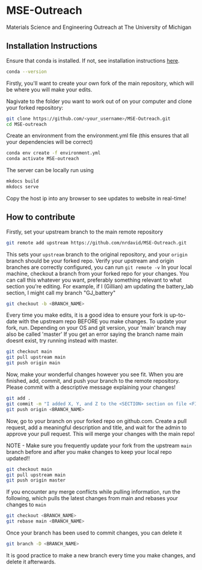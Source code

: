 # MSE-Outreach
Materials Science and Engineering Outreach at The University of Michigan

## Installation Instructions

Ensure that conda is installed. If not, see installation instructions [here](https://conda.io/projects/conda/en/latest/user-guide/install/index.html).
```sh
conda --version
```

Firstly, you'll want to create your own fork of the main repository, which will be where you will make your edits. 

Nagivate to the folder you want to work out of on your computer and clone your forked repository:
```sh
git clone https://github.com/<your_username>/MSE-Outreach.git
cd MSE-outreach
```

Create an environment from the environment.yml file (this ensures that all your dependencies will be correct)
```sh
conda env create -f environment.yml
conda activate MSE-outreach
```

The server can be locally run using
```sh
mkdocs build
mkdocs serve
```

Copy the host ip into any browser to see updates to website in real-time!

## How to contribute

Firstly, set your upstream branch to the main remote repository

```sh
git remote add upstream https://github.com/nrdavid/MSE-Outreach.git
```
This sets your `upstream` branch to the original repository, and your `origin` branch should be your forked repo. Verify your upstream and origin branches are correctly configured, you can run `git remote -v`
In your local machine, checkout a branch from your forked repo for your changes. You can call this whatever you want, preferably something relevant to what section you're editing. For example, if I (Gillian) am updating the battery_lab section, I might call my branch "GJ_battery"

```sh
git checkout -b <BRANCH_NAME>
```
Every time you make edits, it is a good idea to ensure your fork is up-to-date with the upstream repo BEFORE you make changes. To update your fork, run. Depending on your OS and git version, your 'main' branch may also be called 'master' If you get an error saying the branch name main doesnt exist, try running instead with master. 

```sh
git checkout main
git pull upstream main
git push origin main
```
Now, make your wonderful changes however you see fit. When you are finished, add, commit, and push your branch to the remote repository. Please commit with a descriptive message explaining your changes! 

```sh
git add .
git commit -m "I added X, Y, and Z to the <SECTION> section on file <FILENAME>"
git push origin <BRANCH_NAME>
```

Now, go to your branch on your forked repo on github.com. Create a pull request, add a meaningful description and title, and wait for the admin to approve your pull request. This will merge your changes with the main repo! 

NOTE - Make sure you frequently update your fork from the upstream `main` branch before and after you make changes to keep your local repo updated!!

```sh
git checkout main 
git pull upstream main
git push origin master
```

If you encounter any merge conflicts while pulling information, run the following, which pulls the latest changes from main and rebases your changes to `main`
```sh
git checkout <BRANCH_NAME>
git rebase main <BRANCH_NAME>
```

Once your branch has been used to commit changes, you can delete it

```sh
git branch -D <BRANCH_NAME>
```
It is good practice to make a new branch every time you make changes, and delete it afterwards. 